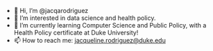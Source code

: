 - 👋 Hi, I’m @jacqarodriguez
- 👀 I’m interested in data science and health policy.
- 🌱 I’m currently learning Computer Science and Public Policy, with a Health Policy certificate at Duke University!
- 📫 How to reach me: jacqueline.rodriguez@duke.edu

